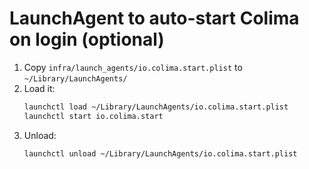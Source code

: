 
# LaunchAgent to auto-start Colima on login (optional)

1. Copy `infra/launch_agents/io.colima.start.plist` to `~/Library/LaunchAgents/`  
2. Load it:
   ```bash
   launchctl load ~/Library/LaunchAgents/io.colima.start.plist
   launchctl start io.colima.start
   ```
3. Unload:
   ```bash
   launchctl unload ~/Library/LaunchAgents/io.colima.start.plist
   ```
